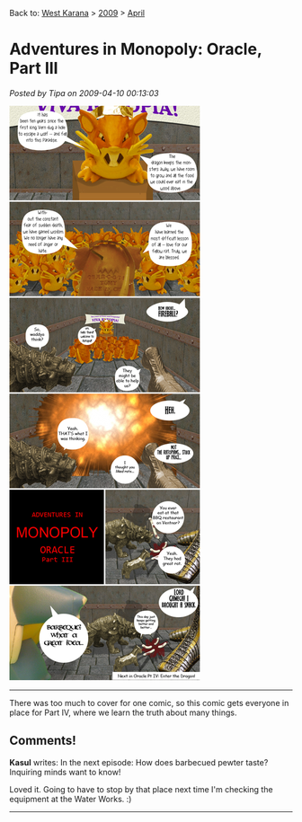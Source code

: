 Back to: [West Karana](/posts/westkarana.md) > [2009](/posts/2009/westkarana.md) > [April](./westkarana.md)
# Adventures in Monopoly: Oracle, Part III

*Posted by Tipa on 2009-04-10 00:13:03*

![aimoracle3](../../../uploads/2009/04/aimoracle3.jpg "aimoracle3")

---

There was too much to cover for one comic, so this comic gets everyone in place for Part IV, where we learn the truth about many things.
## Comments!

**Kasul** writes: In the next episode: How does barbecued pewter taste? Inquiring minds want to know!

Loved it. Going to have to stop by that place next time I'm checking the equipment at the Water Works. :)

---

